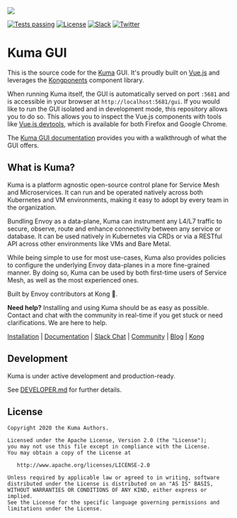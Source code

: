 <a href="https://kuma.io/"><img class="logo" src="https://kuma-public-assets.s3.amazonaws.com/kuma-logo-v2.png"></a>

<a class="badge" href="https://github.com/kumahq/kuma-gui/actions"><img alt="Tests passing" src="https://github.com/kumahq/kuma-gui/workflows/main/badge.svg"></a>
<a class="badge" href="https://github.com/kumahq/kuma/blob/master/LICENSE"><img alt="License" src="https://img.shields.io/badge/License-Apache%202.0-blue.svg"></a>
<a class="badge" href="https://join.slack.com/t/kuma-mesh/shared_invite/zt-1rcll3y6t-DkV_CAItZUoy0IvCwQ~jlQ"><img alt="Slack" src="https://img.shields.io/badge/Slack-4A154B?logo=slack"></a>
<a class="badge" href="https://twitter.com/intent/follow?screen_name=KumaMesh"><img alt="Twitter" src="https://img.shields.io/twitter/follow/KumaMesh.svg?style=social&label=Follow"></a>

# Kuma GUI

This is the source code for the [Kuma](https://github.com/kumahq/kuma/) GUI. It's proudly built on [Vue.js](https://vuejs.org/) and leverages the [Kongponents](https://kongponents.konghq.com/) component library.

When running Kuma itself, the GUI is automatically served on port `:5681` and is accessible in your browser at `http://localhost:5681/gui`. If you would like to run the GUI isolated and in development mode, this repository allows you to do so. This allows you to inspect the Vue.js components with tools like [Vue.js devtools](https://addons.mozilla.org/en-US/firefox/addon/vue-js-devtools/), which is available for both Firefox and Google Chrome.

The [Kuma GUI documentation](https://kuma.io/docs/latest/production/gui/) provides you with a walkthrough of what the GUI offers.

## What is Kuma?

Kuma is a platform agnostic open-source control plane for Service Mesh and Microservices. It can run and be operated natively across both Kubernetes and VM environments, making it easy to adopt by every team in the organization.

Bundling Envoy as a data-plane, Kuma can instrument any L4/L7 traffic to secure, observe, route and enhance connectivity between any service or database. It can be used natively in Kubernetes via CRDs or via a RESTful API across other environments like VMs and Bare Metal.

While being simple to use for most use-cases, Kuma also provides policies to configure the underlying Envoy data-planes in a more fine-grained manner. By doing so, Kuma can be used by both first-time users of Service Mesh, as well as the most experienced ones.

Built by Envoy contributors at Kong 🦍.

**Need help?** Installing and using Kuma should be as easy as possible. Contact and chat with the community in real-time if you get stuck or need clarifications. We are here to help.

[Installation](https://kuma.io/install) |
[Documentation](https://kuma.io/docs) |
[Slack Chat](https://join.slack.com/t/kuma-mesh/shared_invite/zt-1rcll3y6t-DkV_CAItZUoy0IvCwQ~jlQ) |
[Community](https://kuma.io/community) |
[Blog](https://konghq.com/blog) |
[Kong](https://konghq.com)

## Development

Kuma is under active development and production-ready.

See [DEVELOPER.md](DEVELOPER.md) for further details.

## License

```
Copyright 2020 the Kuma Authors.

Licensed under the Apache License, Version 2.0 (the "License");
you may not use this file except in compliance with the License.
You may obtain a copy of the License at

   http://www.apache.org/licenses/LICENSE-2.0

Unless required by applicable law or agreed to in writing, software
distributed under the License is distributed on an "AS IS" BASIS,
WITHOUT WARRANTIES OR CONDITIONS OF ANY KIND, either express or implied.
See the License for the specific language governing permissions and
limitations under the License.
```

[kuma-url]: https://kuma.io/
[kuma-logo]: https://kuma-public-assets.s3.amazonaws.com/kuma-logo-v2.png
